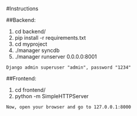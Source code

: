 #Instructions

##Backend:
1. cd backend/
2. pip install -r requirements.txt
3. cd myproject
4. ./manager syncdb
5. ./manager runserver 0.0.0.0:8001

```
Django admin superuser "admin", password "1234"
```

##Frontend:
1. cd frontend/
2. python -m SimpleHTTPServer

```
Now, open your browser and go to 127.0.0.1:8000
```
